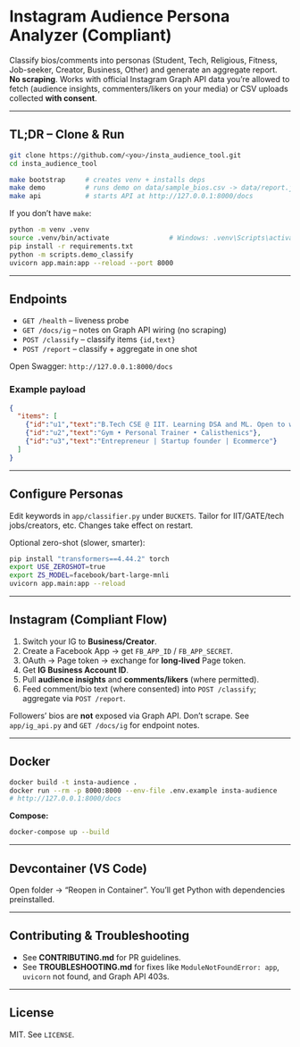 # Instagram Audience Persona Analyzer (Compliant)

Classify bios/comments into personas (Student, Tech, Religious, Fitness, Job-seeker, Creator, Business, Other) and generate an aggregate report.  
**No scraping**. Works with official Instagram Graph API data you’re allowed to fetch (audience insights, commenters/likers on your media) or CSV uploads collected **with consent**.

---

## TL;DR – Clone & Run

```bash
git clone https://github.com/<you>/insta_audience_tool.git
cd insta_audience_tool

make bootstrap     # creates venv + installs deps
make demo          # runs demo on data/sample_bios.csv -> data/report.json
make api           # starts API at http://127.0.0.1:8000/docs
```

If you don’t have `make`:
```bash
python -m venv .venv
source .venv/bin/activate               # Windows: .venv\Scripts\activate
pip install -r requirements.txt
python -m scripts.demo_classify
uvicorn app.main:app --reload --port 8000
```

---

## Endpoints

- `GET /health` – liveness probe
- `GET /docs/ig` – notes on Graph API wiring (no scraping)
- `POST /classify` – classify items `{id,text}`
- `POST /report` – classify + aggregate in one shot

Open Swagger: `http://127.0.0.1:8000/docs`

### Example payload
```json
{
  "items": [
    {"id":"u1","text":"B.Tech CSE @ IIT. Learning DSA and ML. Open to work"},
    {"id":"u2","text":"Gym • Personal Trainer • Calisthenics"},
    {"id":"u3","text":"Entrepreneur | Startup founder | Ecommerce"}
  ]
}
```

---

## Configure Personas

Edit keywords in `app/classifier.py` under `BUCKETS`. Tailor for IIT/GATE/tech jobs/creators, etc. Changes take effect on restart.

Optional zero-shot (slower, smarter):
```bash
pip install "transformers==4.44.2" torch
export USE_ZEROSHOT=true
export ZS_MODEL=facebook/bart-large-mnli
uvicorn app.main:app --reload
```

---

## Instagram (Compliant Flow)

1. Switch your IG to **Business/Creator**.
2. Create a Facebook App → get `FB_APP_ID` / `FB_APP_SECRET`.
3. OAuth → Page token → exchange for **long‑lived** Page token.
4. Get **IG Business Account ID**.
5. Pull **audience insights** and **comments/likers** (where permitted).
6. Feed comment/bio text (where consented) into `POST /classify`; aggregate via `POST /report`.

Followers’ bios are **not** exposed via Graph API. Don’t scrape. See `app/ig_api.py` and `GET /docs/ig` for endpoint notes.

---

## Docker

```bash
docker build -t insta-audience .
docker run --rm -p 8000:8000 --env-file .env.example insta-audience
# http://127.0.0.1:8000/docs
```

**Compose:**
```bash
docker-compose up --build
```

---

## Devcontainer (VS Code)

Open folder → “Reopen in Container”. You’ll get Python with dependencies preinstalled.

---

## Contributing & Troubleshooting

- See **CONTRIBUTING.md** for PR guidelines.
- See **TROUBLESHOOTING.md** for fixes like `ModuleNotFoundError: app`, `uvicorn` not found, and Graph API 403s.

---

## License

MIT. See `LICENSE`.
